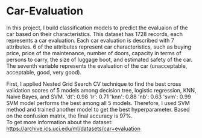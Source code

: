 # Car-Evaluation

In this project, I build classification models to predict the evaluaion of the car based on their characteristics. This dataset has 1728 records, each represents a car evaluation. Each car evaluation is described with 7 attributes. 6 of the attributes represent car characteristics, such as buying price, price of the maintenance, number of doors, capacity in terms of persons to carry, the size of luggage boot, and estimated safety of the car. The seventh variable represents the evaluation of the car (unacceptable, acceptable, good, very good).    

First, I applied Nested Grid Search CV technique to find the best cross validation scores of 5 models among decision tree, logistic regression, KNN, Naive Bayes, and SVM. 'dt': 0.98 'lr': 0.71 'knn': 0.88 'nb': 0.63 'svm': 0.99 SVM model performs the best among all 5 models.
Therefore, I used SVM method and trained another model to get the best hyperparameter. Based on the confusion matrix, the final accuracy is 97%.  
To get more information about the dataset: https://archive.ics.uci.edu/ml/datasets/car+evaluation
